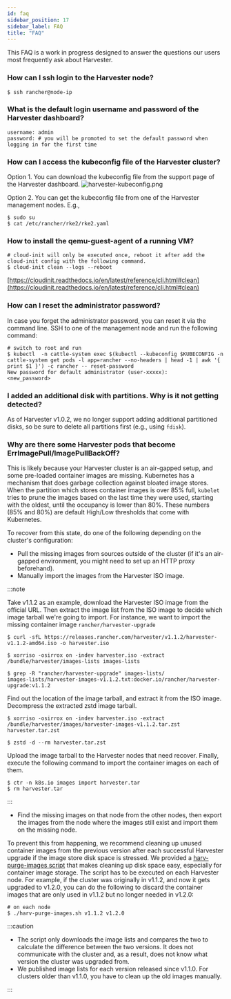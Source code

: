 ```yaml
---
id: faq
sidebar_position: 17
sidebar_label: FAQ
title: "FAQ"
---
```


<head>
  <link rel="canonical" href="https://docs.harvesterhci.io/v1.2/faq"/>
</head>

This FAQ is a work in progress designed to answer the questions our users most frequently ask about Harvester.

### How can I ssh login to the Harvester node?
```shell
$ ssh rancher@node-ip
```

### What is the default login username and password of the Harvester dashboard?
```shell
username: admin
password: # you will be promoted to set the default password when logging in for the first time
```

### How can I access the kubeconfig file of the Harvester cluster?

Option 1. You can download the kubeconfig file from the support page of the Harvester dashboard.
![harvester-kubeconfig.png](/img/v1.2/harvester-kubeconfig.png)

Option 2. You can get the kubeconfig file from one of the Harvester management nodes. E.g.,
```shell
$ sudo su
$ cat /etc/rancher/rke2/rke2.yaml
```

### How to install the qemu-guest-agent of a running VM?
```shell
# cloud-init will only be executed once, reboot it after add the cloud-init config with the following command.
$ cloud-init clean --logs --reboot
```
[https://cloudinit.readthedocs.io/en/latest/reference/cli.html#clean](https://cloudinit.readthedocs.io/en/latest/reference/cli.html#clean)

### How can I reset the administrator password?

In case you forget the administrator password, you can reset it via the command line. SSH to one of the management node and run the following command:
```shell
# switch to root and run
$ kubectl  -n cattle-system exec $(kubectl --kubeconfig $KUBECONFIG -n cattle-system get pods -l app=rancher --no-headers | head -1 | awk '{ print $1 }') -c rancher -- reset-password
New password for default administrator (user-xxxxx):
<new_password>
```

### I added an additional disk with partitions. Why is it not getting detected?

As of Harvester v1.0.2, we no longer support adding additional partitioned disks, so be sure to delete all partitions first (e.g., using `fdisk`).

### Why are there some Harvester pods that become ErrImagePull/ImagePullBackOff?

This is likely because your Harvester cluster is an air-gapped setup, and some pre-loaded container images are missing. Kubernetes has a mechanism that does garbage collection against bloated image stores. When the partition which stores container images is over 85% full, `kubelet` tries to prune the images based on the last time they were used, starting with the oldest, until the occupancy is lower than 80%. These numbers (85% and 80%) are default High/Low thresholds that come with Kubernetes.

To recover from this state, do one of the following depending on the cluster's configuration:
- Pull the missing images from sources outside of the cluster (if it's an air-gapped environment, you might need to set up an HTTP proxy beforehand).
- Manually import the images from the Harvester ISO image.

:::note

Take v1.1.2 as an example, download the Harvester ISO image from the official URL. Then extract the image list from the ISO image to decide which image tarball we're going to import. For instance, we want to import the missing container image `rancher/harvester-upgrade`

```shell
$ curl -sfL https://releases.rancher.com/harvester/v1.1.2/harvester-v1.1.2-amd64.iso -o harvester.iso

$ xorriso -osirrox on -indev harvester.iso -extract /bundle/harvester/images-lists images-lists

$ grep -R "rancher/harvester-upgrade" images-lists/
images-lists/harvester-images-v1.1.2.txt:docker.io/rancher/harvester-upgrade:v1.1.2
```

Find out the location of the image tarball, and extract it from the ISO image. Decompress the extracted zstd image tarball.

```shell
$ xorriso -osirrox on -indev harvester.iso -extract /bundle/harvester/images/harvester-images-v1.1.2.tar.zst harvester.tar.zst

$ zstd -d --rm harvester.tar.zst
```

Upload the image tarball to the Harvester nodes that need recover. Finally, execute the following command to import the container images on each of them.

```shell
$ ctr -n k8s.io images import harvester.tar
$ rm harvester.tar
```

:::

- Find the missing images on that node from the other nodes, then export the images from the node where the images still exist and import them on the missing node.

To prevent this from happening, we recommend cleaning up unused container images from the previous version after each successful Harvester upgrade if the image store disk space is stressed. We provided a [harv-purge-images script](https://github.com/harvester/upgrade-helpers/blob/main/bin/harv-purge-images.sh) that makes cleaning up disk space easy, especially for container image storage. The script has to be executed on each Harvester node. For example, if the cluster was originally in v1.1.2, and now it gets upgraded to v1.2.0, you can do the following to discard the container images that are only used in v1.1.2 but no longer needed in v1.2.0:

```shell
# on each node
$ ./harv-purge-images.sh v1.1.2 v1.2.0
```

:::caution

- The script only downloads the image lists and compares the two to calculate the difference between the two versions. It does not communicate with the cluster and, as a result, does not know what version the cluster was upgraded from.
- We published image lists for each version released since v1.1.0. For clusters older than v1.1.0, you have to clean up the old images manually.

:::
